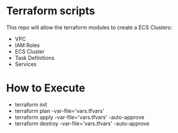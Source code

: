  # Terraform scripts
This repo will allow the terraform modules to create a ECS Clusters:

 - VPC
 - IAM Roles
 - ECS Cluster
 - Task Definitions
 - Services

 
# How to Execute
- terraform init
- terraform plan -var-file='vars.tfvars'
- terraform apply -var-file='vars.tfvars' -auto-approve
- terraform destroy -var-file='vars.tfvars' -auto-approve